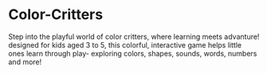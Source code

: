 # Color-Critters
Step into the playful world of color critters, where learning meets advanture! designed for kids aged 3 to 5, this colorful, interactive game helps little ones learn through play- exploring colors, shapes, sounds, words, numbers and more!
